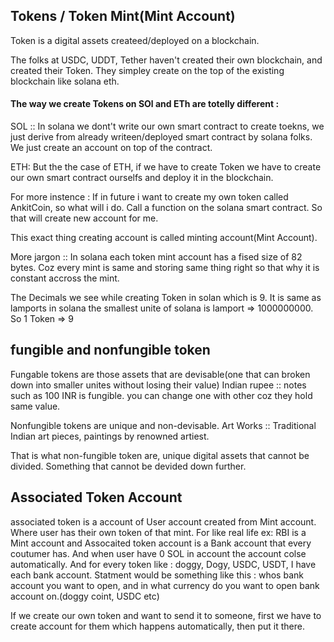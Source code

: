 ## Tokens / Token Mint(Mint Account)
Token is a digital assets createed/deployed on a blockchain.

The folks at USDC, UDDT, Tether haven't created their own blockchain, and 
created their Token. They simpley create on the top of the existing blockchain like solana
eth.

#### The way we create Tokens on SOl and ETh are totelly different :
SOL :: In solana we dont't write our own smart contract to create toekns, we just derive from already writeen/deployed
smart contract by solana folks. We just create an account on top of the contract.

ETH: But the the case of ETH, if we have to create Token we have to create our own smart contract ourselfs and deploy it
in the blockchain.

For more instence : If in future i want to create my own token called AnkitCoin, so what will i do. Call a function on 
the solana smart contract. So that will create new account for me.

This exact thing creating account is called minting account(Mint Account).

More jargon :: In solana each token mint account has a fised size of 82 bytes. Coz every mint is same and storing same thing right so that why it is constant accross the mint.

The Decimals we see while creating Token in solan which is 9. It is same as lamports in solana the smallest unite of 
solana is lamport => 1000000000. So 1 Token => 9

## fungible and nonfungible token
Fungable tokens are those assets that are devisable(one that can broken down into smaller unites without losing their value)
Indian rupee :: notes such as 100 INR is fungible. you can change one with other coz they hold same value.

Nonfungible tokens are unique and non-devisable.
Art Works :: Traditional Indian art pieces, paintings by renowned artiest.

That is what non-fungible token are, unique digital assets that cannot be divided. Something that cannot be devided down further.

## Associated Token Account
associated  token is a account of User account created from Mint account. Where user has their own token of that mint.
For like real life ex: RBI is a Mint account and Assocaited token account is a Bank account that every coutumer has.
And when user have 0 SOL in account the account colse automatically.
And for every token like : doggy, Dogy, USDC, USDT, I have each bank account. 
Statment would be something like this : whos bank account you want to open, and in what currency do you want to open bank account on.(doggy coint, USDC etc)

If we create our own token and want to send it to someone, first we have to create account for them which happens 
automatically, then put it there.
